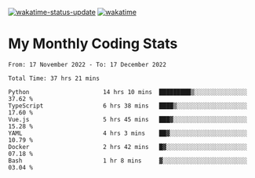 [![wakatime-status-update](https://github.com/noopurphalak/noopurphalak/workflows/wakatime-status-update/badge.svg)](https://github.com/noopurphalak/noopurphalak/actions/workflows/main.yml)
[![wakatime](https://wakatime.com/badge/user/80ace140-ef40-4fdd-b8ed-f3be3d2e1aea.svg)](https://wakatime.com/@80ace140-ef40-4fdd-b8ed-f3be3d2e1aea)

# My Monthly Coding Stats

<!--START_SECTION:waka-->

```text
From: 17 November 2022 - To: 17 December 2022

Total Time: 37 hrs 21 mins

Python                     14 hrs 10 mins  █████████▒░░░░░░░░░░░░░░░   37.62 %
TypeScript                 6 hrs 38 mins   ████▒░░░░░░░░░░░░░░░░░░░░   17.60 %
Vue.js                     5 hrs 45 mins   ███▓░░░░░░░░░░░░░░░░░░░░░   15.28 %
YAML                       4 hrs 3 mins    ██▓░░░░░░░░░░░░░░░░░░░░░░   10.79 %
Docker                     2 hrs 42 mins   █▓░░░░░░░░░░░░░░░░░░░░░░░   07.18 %
Bash                       1 hr 8 mins     ▓░░░░░░░░░░░░░░░░░░░░░░░░   03.04 %
```

<!--END_SECTION:waka-->
